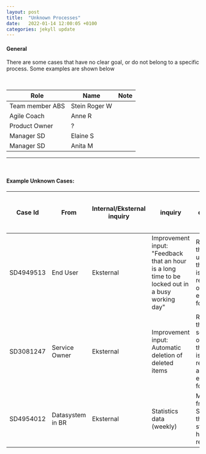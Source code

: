 ```yaml
---
layout: post
title:  "Unknown Processes"
date:   2022-01-14 12:00:05 +0100
categories: jekyll update
---
```


#### General
There are some cases that have no clear goal, or do not belong to a specific process.
Some examples are shown below 

<br />

| Role | Name | Note |
| -- | -- | -- |
| Team member ABS | Stein Roger W |  |
| Agile Coach | Anne R |  |
| Product Owner | ? |  |
| Manager SD | Elaine S |  |
| Manager SD | Anita M |  |


---

<br />

#### **Example Unknown Cases:**

| Case Id | From | Internal/Eksternal inquiry | inquiry | The desired outcome of the case | Contributors | Information security | Note |
| -- | -- | -- | -- | -- | -- | -- | -- |
| SD4949513 | End User  | Eksternal | Improvement input: "Feedback that an hour is a long time to be locked out in a busy working day"| Reply to the end user that the input is registered, or expected follow-up | ABS <br /> SD <br /> Internal Product Team | | |
| SD3081247 | Service Owner | Eksternal | Improvement input: Automatic deletion of deleted items  | Reply to the service owner that the input is registered, and expected follow-up | SD <br /> Internal Team | | SLA Cooperation Agreement |
| SD4954012 | Datasystem in BR | Eksternal | Statistics data (weekly) | Message from SERES that statistics have been received | SD <br /> Team Seres | | Waste? |
